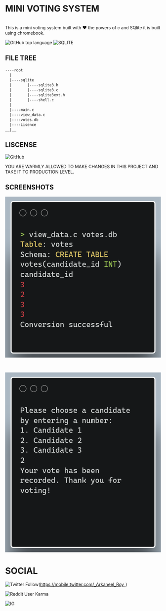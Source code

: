 # MINI VOTING SYSTEM
<br />
This is a mini voting system built with ♥️ the powers of c and SQlite it is built using chromebook.

![GitHub top language](https://img.shields.io/github/languages/top/Arkaneel/mini-voting-system?style=for-the-badge)
![SQLITE](https://img.shields.io/badge/SQLITE%20-100%25-%23ff69b4?style=for-the-badge)

## FILE TREE

```
----root
  |
  |----sqlite
  |       |----sqlite3.h
  |       |----sqlite3.c
  |       |----sqlite3ext.h
  |       |----shell.c
  |
  |----main.c
  |----view_data.c
  |----votes.db
  |----Lisence
__|__
```

## LISCENSE

![GitHub](https://img.shields.io/github/license/Arkaneel/mini-voting-system?color=red&style=for-the-badge)

YOU ARE WARMLY ALLOWED TO MAKE CHANGES IN THIS PROJECT AND TAKE IT TO PRODUCTION LEVEL.

## SCREENSHOTS

![view_data_cli](view_data.png)

<br />

![main](main.png)

# SOCIAL

![Twitter Follow](https://img.shields.io/twitter/follow/_Arkaneel_Roy_?color=blue&style=for-the-badge&logo=twitter)(https://mobile.twitter.com/_Arkaneel_Roy_)

![Reddit User Karma](https://img.shields.io/reddit/user-karma/combined/mac_n__cheese?color=orange&style=for-the-badge&logo=reddit)

![IG](https://img.shields.io/badge/INSTAGRAM-%40afero.centric__king__-blueviolet?style=for-the-badge&logo=instagram)
